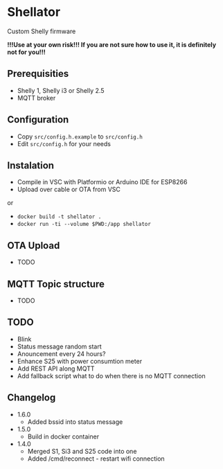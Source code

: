 # **Shellator**

Custom Shelly firmware

**!!!Use at your own risk!!! If you are not sure how to use it, it is definitely not for you!!!**

## **Prerequisities**
* Shelly 1, Shelly i3 or Shelly 2.5
* MQTT broker

## **Configuration**
* Copy ```src/config.h.example``` to ```src/config.h```
* Edit ```src/config.h``` for your needs

## **Instalation**
* Compile in VSC with Platformio or Arduino IDE for ESP8266
* Upload over cable or OTA from VSC

or

* ```docker build -t shellator .```
* ```docker run -ti --volume $PWD:/app shellator```

## **OTA Upload**
* TODO

## **MQTT Topic structure**
* TODO

## **TODO**
* Blink
* Status message random start
* Anouncement every 24 hours?
* Enhance S25 with power consumtion meter
* Add REST API along MQTT
* Add fallback script what to do when there is no MQTT connection


## **Changelog**
* 1.6.0
  * Added bssid into status message
* 1.5.0
  * Build in docker container
* 1.4.0
  * Merged S1, Si3 and S25 code into one
  * Added /cmd/reconnect - restart wifi connection